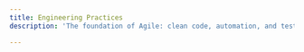 ```yaml
---
title: Engineering Practices
description: 'The foundation of Agile: clean code, automation, and test-first development.'

---
```



